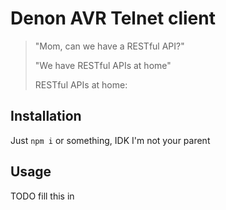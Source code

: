 # Denon AVR Telnet client
> "Mom, can we have a RESTful API?"
>
> "We have RESTful APIs at home"
>
> RESTful APIs at home:

## Installation
Just `npm i` or something, IDK I'm not your parent

## Usage
TODO fill this in


